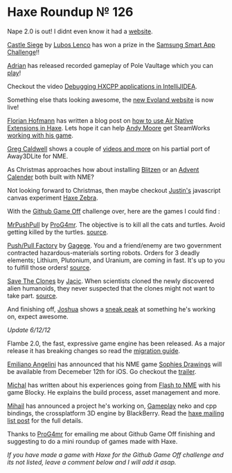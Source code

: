 [_template]: roundup.html
# Haxe Roundup № 126

Nape 2.0 is out! I didnt even know it had a [website][link 1].

[Castle Siege][link 2] by [Lubos Lenco][link 3] has won a prize in the [Samsung Smart App Challenge][link 4]!!

[Adrian][link 5] has released recorded gameplay of Pole Vaultage which you can [play][link 6]!

Checkout the video [Debugging HXCPP applications in IntelliJIDEA][link 7].

Something else thats looking awesome, the [new Evoland website][link 8] is now live!

[Florian Hofmann][link 9] has written a blog post on [how to use Air Native Extensions in Haxe][link 10]. Lets hope it can help [Andy Moore][link 11] get SteamWorks [working with his game][link 12].

[Greg Caldwell][link 13] shows a couple of [videos and more][link 14] on his partial port of Away3DLite for NME.

As Christmas approaches how about installing [Blitzen][link 15] or an [Advent Calender][link 16] both built with NME?

Not looking forward to Christmas, then maybe checkout [Justin's][link 17] javascript canvas experiment [Haxe Zebra][link 18].

With the [Github Game Off][link 19] challenge over, here are the games I could find :

[MrPushPull][link 20] by [ProG4mr][link 21]. The objective is to kill all the cats and turtles. Avoid getting killed by the turtles. [source][link 22].

[Push/Pull Factory][link 23] by [Gagege][link 24]. You and a friend/enemy are two government contracted hazardous-materials sorting robots. Orders for 3 deadly elements; Lithium, Plutonium, and Uranium, are coming in fast. It's up to you to fulfill those orders! [source][link 25].

[Save The Clones][link 26] by [Jacic][link 27]. When scientists cloned the newly discovered alien humanoids, they never suspected that the clones might not want to take part. [source][link 28].

And finishing off, [Joshua][link 29] shows a [sneak peak][link 30] at something he's working on, expect awesome.

*Update 6/12/12*

Flambe 2.0, the fast, expressive game engine has been released. As a major release it has breaking changes so read the [migration guide][link 31].

[Emiliano Angelini][link 32] has announced that his NME game [Sophies Drawings][link 33] will be available from Decemeber 12th for iOS. Go checkout the [trailer][link 34].

[Michal][link 35] has written about his experiences going from [Flash to NME][link 36] with his game Blocky. He explains the build process, asset management and more.

[Mihail][link 37] has announced a project he's working on, [Gameplay][link 38] neko and cpp bindings, the crossplatform 3D engine by BlackBerry. Read the [haxe mailing list post][link 39] for the full details.

Thanks to [ProG4mr][link 40] for emailing me about Github Game Off finishing and suggesting to do a mini roundup of games made with Haxe.

*If you have made a game with Haxe for the Github Game Off challenge and its not listed, leave a comment below and I will add it asap.*

[link 1]: http://napephys.com/ "website"
[link 2]: http://www.facebook.com/castlesiegegame "Castle Siege"
[link 3]: https://twitter.com/luboslenco "Lubos Lenco"
[link 4]: http://www.smartappchallenge.com/eng/main.do "Samsung Smart App Challenge"
[link 5]: https://twitter.com/goshki "Adrian"
[link 6]: http://vigeogam.es/pole-vaultage-tigcompo/ "play"
[link 7]: http://www.youtube.com/watch?v=6JjgOrEXcQc "Debugging HXCPP applications in IntelliJIDEA"
[link 8]: http://evoland.shirogames.com/ "new Evoland website"
[link 9]: https://twitter.com/_astrocreep "Florian Hofmann"
[link 10]: http://www.blackgoat.de/?p=206 "how to use Air Native Extensions in Haxe"
[link 11]: https://twitter.com/Capn_Andy "Andy Moore"
[link 12]: http://www.andymoore.ca/2012/12/haxe-as3-air-steam-an-unholy-combination/ "working with his game"
[link 13]: https://plus.google.com/118288833762398680750 "Greg Caldwell"
[link 14]: https://plus.google.com/113704686911055424796/posts/NvjMuhUedXW "videos and more"
[link 15]: https://itunes.apple.com/us/app/blitzen/id579429855?ls=1&amp;mt=8 "Blitzen"
[link 16]: https://developer.palm.com/appredirect/?packageid=com.pulse.advent "Advent Calender"
[link 17]: https://plus.google.com/100887585476076589216 "Justin&#8217;s"
[link 18]: http://www.justinfront.co.uk/tutorials/javascript_canvas_texture/ "Haxe Zebra"
[link 19]: https://github.com/blog/1303-github-game-off "Github Game Off"
[link 20]: http://www.kongregate.com/games/ProG4mr/mrpushpull "MrPushPull"
[link 21]: https://github.com/ProG4mr "ProG4mr"
[link 22]: https://github.com/ProG4mr/game-off-2012/ "source"
[link 23]: http://pushpullfactory.gageh.us/ "Push/Pull Factory"
[link 24]: https://github.com/Gagege "Gagege"
[link 25]: https://github.com/Gagege/game-off-2012 "source"
[link 26]: https://dl.dropbox.com/u/27464471/SaveTheClones/SaveTheClonesGGO2012.swf "Save The Clones"
[link 27]: https://github.com/Jacic "Jacic"
[link 28]: https://github.com/Jacic/game-off-2012 "source"
[link 29]: https://twitter.com/singmajesty "Joshua"
[link 30]: https://twitter.com/singmajesty/status/276355621190778880/photo/1 "sneak peak"
[link 31]: https://github.com/aduros/flambe/wiki/Migrating-to-Flambe-2.0 "migration guide"
[link 32]: https://twitter.com/emiliano_ange "Emiliano Angelini"
[link 33]: http://sophiesdrawings.emibap.com/ "Sophies Drawings"
[link 34]: http://youtu.be/KvpfGQ1x5wM?hd=1 "trailer"
[link 35]: https://plus.google.com/u/0/100085482826747027632/posts "Michal"
[link 36]: http://mromecki.fr/en/#/post?url=blohx-from-flash-to-nme-windows-osx-linux-android-ios-blackberry-html5 "Flash to NME"
[link 37]: https://plus.google.com/110737302749473101557/posts "Mihail"
[link 38]: http://www.gameplay3d.org/ "Gameplay"
[link 39]: https://groups.google.com/d/msg/haxelang/LtqZ7rCBGnc/NiHttSJVjHsJ "haxe mailing list post"
[link 40]: https://github.com/ProG4mr "ProG4mr"

